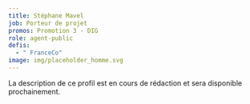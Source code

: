 ```yaml
---
title: Stéphane Mavel
job: Porteur de projet
promos: Promotion 3 - DIG
role: agent-public
defis:
  - " FranceCo"
image: img/placeholder_homme.svg
---
```

La description de ce profil est en cours de rédaction et sera disponible prochainement.